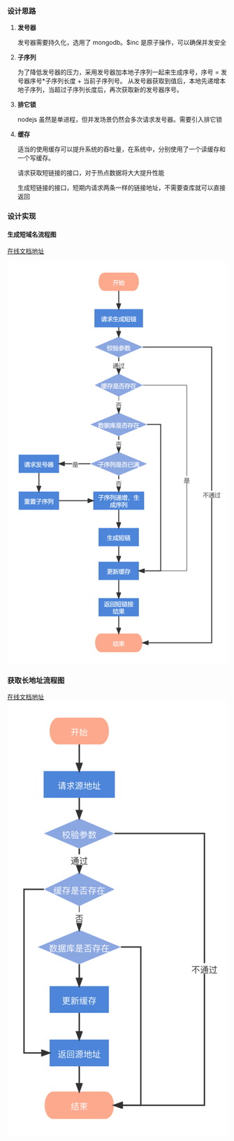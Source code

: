### 设计思路

1. **发号器**

   发号器需要持久化，选用了 mongodb。$inc 是原子操作，可以确保并发安全

2. **子序列**

   为了降低发号器的压力，采用发号器加本地子序列一起来生成序号，序号 = 发号器序号\*子序列长度 + 当前子序列号。
   从发号器获取到值后，本地先递增本地子序列，当超过子序列长度后，再次获取新的发号器序号。

3. **排它锁**

   nodejs 虽然是单进程，但并发场景仍然会多次请求发号器。需要引入排它锁

4. **缓存**

   适当的使用缓存可以提升系统的吞吐量，在系统中，分别使用了一个读缓存和一个写缓存。

   请求获取短链接的接口，对于热点数据将大大提升性能

   生成短链接的接口，短期内请求两条一样的链接地址，不需要查库就可以直接返回

### 设计实现

#### 生成短域名流程图

[在线文档地址](https://www.processon.com/view/link/61b225167d9c0829fee9c903)

![generate-shorturl.png](./images/generate-shorturl.png)

### 获取长地址流程图

[在线文档地址](https://www.processon.com/view/link/61b220a61e08534ca6dde814)
![generate-shorturl.png](./images/get-origin-url.png)
